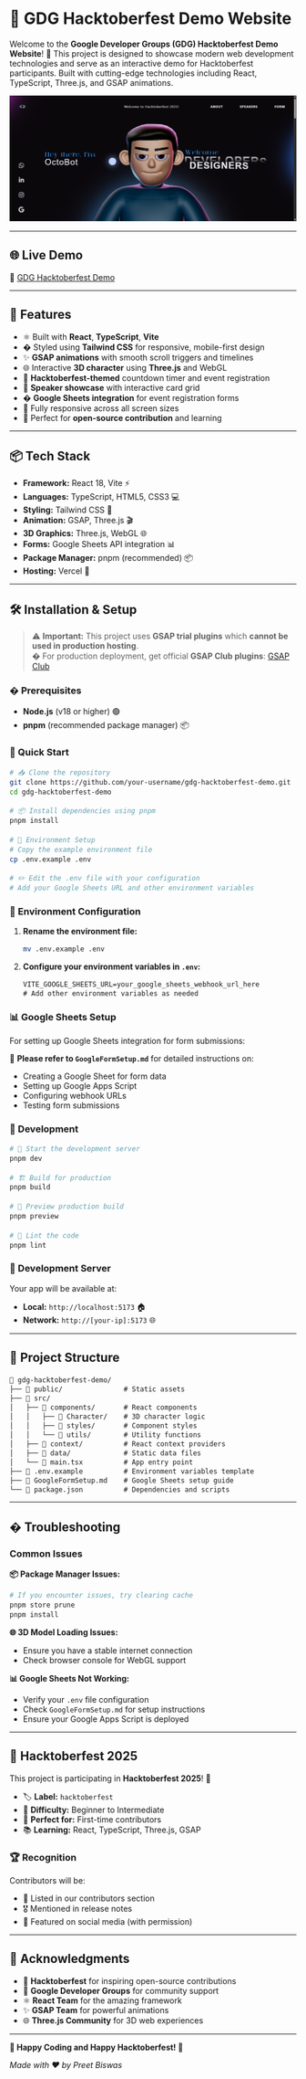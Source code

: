 # 🎃 GDG Hacktoberfest Demo Website

Welcome to the **Google Developer Groups (GDG) Hacktoberfest Demo Website**! 🚀 This project is designed to showcase modern web development technologies and serve as an interactive demo for Hacktoberfest participants. Built with cutting-edge technologies including React, TypeScript, Three.js, and GSAP animations.

![Hero Screenshot](public/hero.png)

---

## 🌐 Live Demo

🔗 [GDG Hacktoberfest Demo](https://hacktoberfest-gdg.vercel.app/) 

---

## 🚀 Features

- ⚛️ Built with **React**, **TypeScript**, **Vite**
- � Styled using **Tailwind CSS** for responsive, mobile-first design
- ✨ **GSAP animations** with smooth scroll triggers and timelines
- 🌐 Interactive **3D character** using **Three.js** and WebGL
- 🎃 **Hacktoberfest-themed** countdown timer and event registration
- 👥 **Speaker showcase** with interactive card grid
- � **Google Sheets integration** for event registration forms
- 📱 Fully responsive across all screen sizes
- 🎯 Perfect for **open-source contribution** and learning

---

## 📦 Tech Stack

- **Framework:** React 18, Vite ⚡
- **Languages:** TypeScript, HTML5, CSS3 💻
- **Styling:** Tailwind CSS 🎨
- **Animation:** GSAP, Three.js 🎬
- **3D Graphics:** Three.js, WebGL 🌐
- **Forms:** Google Sheets API integration 📊
- **Package Manager:** pnpm (recommended) 📦
- **Hosting:** Vercel 🚀

---

## 🛠️ Installation & Setup

> ⚠️ **Important:** This project uses **GSAP trial plugins** which **cannot be used in production hosting**.  
> � For production deployment, get official **GSAP Club plugins**: [GSAP Club](https://gsap.com/docs/v3/Installation/)

### � Prerequisites

- **Node.js** (v18 or higher) 🟢
- **pnpm** (recommended package manager) 📦

### 🚀 Quick Start

```bash
# 📥 Clone the repository
git clone https://github.com/your-username/gdg-hacktoberfest-demo.git
cd gdg-hacktoberfest-demo

# 📦 Install dependencies using pnpm
pnpm install

# 🔧 Environment Setup
# Copy the example environment file
cp .env.example .env

# ✏️ Edit the .env file with your configuration
# Add your Google Sheets URL and other environment variables
```

### 🔐 Environment Configuration

1. **Rename the environment file:**
   ```bash
   mv .env.example .env
   ```

2. **Configure your environment variables in `.env`:**
   ```env
   VITE_GOOGLE_SHEETS_URL=your_google_sheets_webhook_url_here
   # Add other environment variables as needed
   ```

### 📊 Google Sheets Setup

For setting up Google Sheets integration for form submissions:

📖 **Please refer to `GoogleFormSetup.md`** for detailed instructions on:
- Creating a Google Sheet for form data
- Setting up Google Apps Script
- Configuring webhook URLs
- Testing form submissions

### 🔄 Development

```bash
# 🚀 Start the development server
pnpm dev

# 🏗️ Build for production
pnpm build

# 👀 Preview production build
pnpm preview

# 🧹 Lint the code
pnpm lint
```

### 📱 Development Server

Your app will be available at:
- **Local:** `http://localhost:5173` 🏠
- **Network:** `http://[your-ip]:5173` 🌐

---

## 🎯 Project Structure

```
📁 gdg-hacktoberfest-demo/
├── 📁 public/               # Static assets
├── 📁 src/
│   ├── 📁 components/       # React components
│   │   ├── 📁 Character/    # 3D character logic
│   │   ├── 📁 styles/       # Component styles
│   │   └── 📁 utils/        # Utility functions
│   ├── 📁 context/          # React context providers
│   ├── 📁 data/             # Static data files
│   └── 📄 main.tsx          # App entry point
├── 📄 .env.example          # Environment variables template
├── 📄 GoogleFormSetup.md    # Google Sheets setup guide
└── 📄 package.json          # Dependencies and scripts
```

---

## � Troubleshooting

### Common Issues

**📦 Package Manager Issues:**
```bash
# If you encounter issues, try clearing cache
pnpm store prune
pnpm install
```

**🌐 3D Model Loading Issues:**
- Ensure you have a stable internet connection
- Check browser console for WebGL support

**📊 Google Sheets Not Working:**
- Verify your `.env` file configuration
- Check `GoogleFormSetup.md` for setup instructions
- Ensure your Google Apps Script is deployed

---

## 🎉 Hacktoberfest 2025

This project is participating in **Hacktoberfest 2025**! 🎃

- 🏷️ **Label:** `hacktoberfest`
- 🎯 **Difficulty:** Beginner to Intermediate
- 🌟 **Perfect for:** First-time contributors
- 📚 **Learning:** React, TypeScript, Three.js, GSAP

### 🏆 Recognition

Contributors will be:
- 📜 Listed in our contributors section
- 🎖️ Mentioned in release notes
- 🌟 Featured on social media (with permission)

---

## 🙏 Acknowledgments

- 🎃 **Hacktoberfest** for inspiring open-source contributions
- 👥 **Google Developer Groups** for community support
- ⚛️ **React Team** for the amazing framework
- ✨ **GSAP Team** for powerful animations
- 🌐 **Three.js Community** for 3D web experiences

---

**🎉 Happy Coding and Happy Hacktoberfest! 🎃**

*Made with ❤️ by Preet Biswas*
